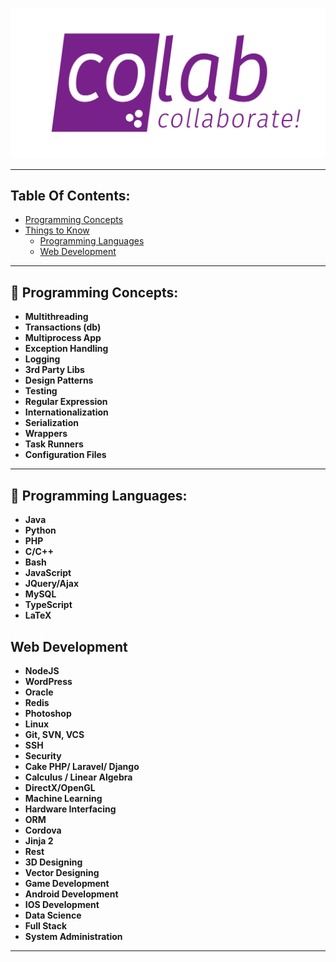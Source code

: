 ![Blank](https://github.com/COLAB-NU/programming-skills/blob/master/imgs/colab)

---

## Table Of Contents:

<a name="contents"></a>

- [Programming Concepts](#programming-skills)
- [Things to Know](#things-to-know)
  - [Programming Languages](#languages)
  - [Web Development](#web-dev)

---

<a name="programming-skills"></a>

## :diamond_shape_with_a_dot_inside: Programming Concepts:

- **Multithreading**
- **Transactions (db)**
- **Multiprocess App**
- **Exception Handling**
- **Logging**
- **3rd Party Libs**
- **Design Patterns**
- **Testing**
- **Regular Expression**
- **Internationalization**
- **Serialization**
- **Wrappers**
- **Task Runners**
- **Configuration Files**

---

## :diamond_shape_with_a_dot_inside: Programming Languages:

<a name="languages"></a>

- **Java**
- **Python**
- **PHP**
- **C/C++**
- **Bash**
- **JavaScript**
- **JQuery/Ajax**
- **MySQL**
- **TypeScript**
- **LaTeX**

## Web Development

<a name="web-dev"></a>

- **NodeJS**
- **WordPress**
- **Oracle**
- **Redis**
- **Photoshop**
- **Linux**
- **Git, SVN, VCS**
- **SSH**
- **Security**
- **Cake PHP/ Laravel/ Django**
- **Calculus / Linear Algebra**
- **DirectX/OpenGL**
- **Machine Learning**
- **Hardware Interfacing**
- **ORM**
- **Cordova**
- **Jinja 2**
- **Rest**
- **3D Designing**
- **Vector Designing**
- **Game Development**
- **Android Development**
- **IOS Development**
- **Data Science**
- **Full Stack**
- **System Administration**

---
